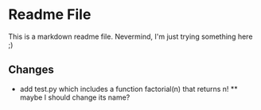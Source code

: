 # Readme File #
This is a markdown readme file.
Nevermind, I'm just trying something here ;)

## Changes ##
* add test.py which includes a function factorial(n) that returns n!
** maybe I should change its name?